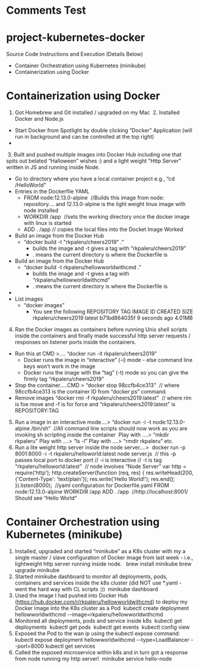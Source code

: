 # Comments Test 
# project-kubernetes-docker

Source Code Instructions and Execution (Details Below)
- Container Orchestration using Kubernetes (minikube) 
- Containerization using Docker

Containerization using Docker
=============================
1. Got Homebrew and Git installed / upgraded on my Mac
 2. Installed Docker and Node.js 
- Start Docker from Spotlight by double clicking “Docker”  Application (will run in background and can be controlled at the top right)
- 

 3. Built and pushed multiple images into Docker Hub  including one that spits out belated “Halloween” wishes :) and a light weight “Http Server” written in JS and running inside Node. 
- Go to directory where you have a local container project e.g., “cd /HelloWorld”
- Entries in the Dockerfile YAML 
    - FROM node:12.13.0-alpine  //Builds this image from node: repository…. and 12.13.0-alpine is the light weight linux image with node installed 
    - WORKDIR /app  //sets the working directory once the docker image with linux is started 
    - ADD . /app // copies the local files into the Docket Image Worked
- Build an image from the Docker Hub 
    - “docker build -t "rkpaleru/cheers2019" .”
        - builds the image and -t gives a tag with “rkpaleru/cheers2019”
        - . means the current directory is where the Dockerfile is
- Build an image from the Docker Hub 
    - “docker build -t rkpaleru/hellowworldwithcmd .”
        - builds the image and -t gives a tag with “rkpaleru/hellowworldwithcmd”
        - . means the current directory is where the Dockerfile is
- 
- List images 
    - “docker images”
		- You see the following 
			REPOSITORY                  TAG                 IMAGE ID            CREATED             SIZE
			rkpaleru/cheers2019      latest              b71bd864035f        9 seconds ago       4.01MB

	
4. Ran the Docker images as containers before running Unix shell scripts inside the containers and finally made successful http server requests / responses on listener ports inside the containers. 

- Run this at CMD >…. “docker run -it rkpaleru/cheers2019”
    - Docker runs the image in “interactive” (-i) mode - else command line keys won’t work in the image
    - Docker runs the image with the “tag” (-t) mode so you can give the firmly tag “rkpaleru/cheers2019”
- Stop the container…..CMD > “docker stop 98ccfb4ce313”  // where 98ccfb4ce313 is the container ID from “docker ps” command. 
- Remove images “docker rmi -f rkpaleru/cheers2019:latest”  // where rim is foe move and  -f is for force and “rkpaleru/cheers2019:latest” is REPOSITORY:TAG

5. Run a image in an interactive mode….> “docker run -i -t node:12.13.0-alpine /bin/sh”  //All command line scripts should now work as you are invoking sh scripting inside the container  Play with ….> “mkdir rkpaleru” Play with ….> “ls -l” Play with ….> “rmdir rkpaleru” etc. 
6. Run a lite weight http server inside the node server….>  docker run -p 8001:8000 -i -t rkpaleru/helloworld:latest node server.js  // this -p passes local port to docker port // -i is interactive // -t is tag “rkpaleru/helloworld:latest”  // node involves “Node Server” var http = require('http'); http.createServer(function (req, res) { res.writeHead(200, {'Content-Type': 'text/plain'}); res.write('Hello World!'); res.end(); }).listen(8000);  //yaml configuration for Dockerfile.yaml FROM node:12.13.0-alpine WORKDIR /app ADD . /app  //http://localhost:8001/ Should see “Hello World”

Container Orchestration using Kubernetes (minikube) 
===================================================

1. Installed, upgraded and started “minikube” as a K8s cluster with my a single master / slave configuration of Docker image from last week - i.e., lightweight http server running inside node.   brew install minikube brew upgrade minikube  
2. Started  minikube  dashboard to monitor all deployments, pods, containers and services inside the k8s cluster (did NOT use *.yaml - went the hard way with CL scripts :))  minikube dashboard 
3. Used the image I had pushed into Docker Hub (https://hub.docker.com/r/rkpaleru/hellowworldwithcmd) to deploy my Docker image into the K8s cluster as a Pod  kubectl create deployment hellowworldwithcmd --image=rkpaleru/hellowworldwithcmd 
4. Monitored all deployments, pods and service inside k8s  kubectl get deployments  kubectl get pods  kubectl get events  kubectl config view 
5. Exposed the Pod to the wan ip using the kubectl expose command:  kubectl expose deployment hellowworldwithcmd --type=LoadBalancer --port=8000 kubectl get services 
6. Called the exposed microservice within k8s and in turn got a response from node running my http server!  minikube service hello-node

